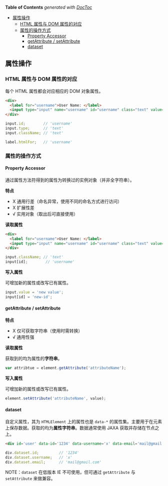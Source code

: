 <!-- START doctoc generated TOC please keep comment here to allow auto update -->
<!-- DON'T EDIT THIS SECTION, INSTEAD RE-RUN doctoc TO UPDATE -->
**Table of Contents**  *generated with [DocToc](https://github.com/thlorenz/doctoc)*

- [属性操作](#%E5%B1%9E%E6%80%A7%E6%93%8D%E4%BD%9C)
  - [HTML 属性与 DOM 属性的对应](#html-%E5%B1%9E%E6%80%A7%E4%B8%8E-dom-%E5%B1%9E%E6%80%A7%E7%9A%84%E5%AF%B9%E5%BA%94)
  - [属性的操作方式](#%E5%B1%9E%E6%80%A7%E7%9A%84%E6%93%8D%E4%BD%9C%E6%96%B9%E5%BC%8F)
    - [Property Accessor](#property-accessor)
    - [getAttribute / setAttribute](#getattribute--setattribute)
    - [dataset](#dataset)

<!-- END doctoc generated TOC please keep comment here to allow auto update -->

## 属性操作

### HTML 属性与 DOM 属性的对应

每个 HTML 属性都会对应相应的 DOM 对象属性。

```html
<div>
  <label for="username">User Name: </label>
  <input type="input" name="username" id="username" class="text" value="">
</div>
```

```javascript
input.id;        // 'username'
input.type;      // 'text'
input.className; // 'text'

label.htmlFor;   // 'username'
```

### 属性的操作方式

#### Property Accessor

通过属性方法符得到的属性为转换过的实例对象（并非全字符串）。

**特点**

- X 通用行差（命名异常，使用不同的命名方式进行访问）
- X 扩展性差
- √ 实用对象（取出后可直接使用）

**读取属性**

```html
<div>
  <label for="username">User Name: </label>
  <input type="input" name="username" id="username" class="text" value="">
</div>
```

```javascript
input.className; // 'text'
input[id];        // 'username'
```

**写入属性**

可增加新的属性或改写已有属性。

```javascript
input.value = 'new value';
input[id] = 'new-id';
```

#### getAttribute / setAttribute

**特点**

- X 仅可获取字符串（使用时需转换）
- √ 通用性强

**读取属性**

获取到的均为属性的**字符串**。

```javascript
var attribtue = element.getAttribute('attributeName');
```

**写入属性**

可增加新的属性或改写已有属性。

```javascript
element.setAttribute('attributeName', value);
```

#### dataset

自定义属性，其为 `HTMLElement` 上的属性也是 `data-*` 的属性集。主要用于在元素上保存数据。获取的均为**属性字符串**。数据通常使用 JAXA 获取并存储在节点之上。

```html
<div id='user' data-id='1234' data-username='x' data-email='mail@gmail.com'></div>
```

```javascript
div.dataset.id;         // '1234'
div.dataset.username;   // 'x'
div.dataset.email;      // 'mail@gmail.com'
```

NOTE：`dataset` 在低版本 IE 不可使用，但可通过 `getAttribute` 与 `setAttribute` 来做兼容。